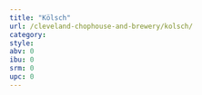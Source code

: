 ```yaml
---
title: "Kölsch"
url: /cleveland-chophouse-and-brewery/kolsch/
category: 
style: 
abv: 0
ibu: 0
srm: 0
upc: 0
---
```


